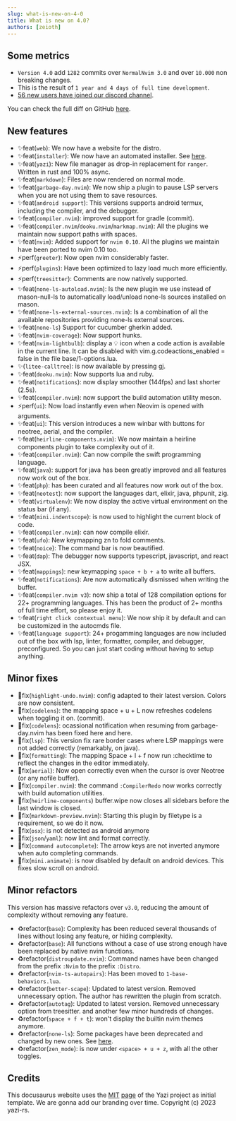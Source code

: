 ```yaml
---
slug: what-is-new-on-4-0
title: What is new on 4.0?
authors: [zeioth]
---
```


## Some metrics

* `Version 4.0` add `1282` commits over `NormalNvim 3.0` and over `10.000` non breaking changes.
* This is the result of `1 year and 4 days of full time development`.
* [56 new users have joined our discord channel](https://discord.gg/ymcMaSnq7d).

You can check the full diff on GitHub [here](https://github.com/NormalNvim/NormalNvim/compare/v3.0.0...v4.0.0-rc7).

## New features
* ✨feat(`web`): We now have a website for the distro.
* ✨feat(`installer`): We now have an automated installer. See [here](https://github.com/NormalNvim/NormalNvim/releases/tag/v3.6.0).
* ✨feat(`yazi`): New file manager as drop-in replacement for `ranger`. Written in rust and 100% async.
* ✨feat(`markdown`): Files are now rendered on normal mode.
* ✨feat(`garbage-day.nvim`): We now ship a plugin to pause LSP servers when you are not using them to save resources.
* ✨feat(`android support`): This versions supports android termux, including the compiler, and the debugger.
* ✨feat(`compiler.nvim`): improved support for gradle (commit).
* ✨feat(`compiler.nvim`/`dooku.nvim`/`markmap.nvim`): All the plugins we maintain now support paths with spaces.
* ✨feat(`nvim`): Added support for `nvim 0.10`. All the plugins we maintain have been ported to nvim 0.10 too.
* ⚡perf(`greeter`): Now open nvim considerably faster.
* ⚡perf(`plugins`): Have been optimized to lazy load much more efficiently.
* ⚡perf(`treesitter`): Comments are now natively supported.
* ✨feat(`none-ls-autoload.nvim`): Is the new plugin we use instead of mason-null-ls to automatically load/unload none-ls sources installed on mason.
* ✨feat(`none-ls-external-sources.nvim`): Is a combination of all the available repositories providing none-ls external sources.
* ✨feat(`none-ls`) Support for cucumber gherkin added.
* ✨feat(`nvim-coverage`): Now support hunks.
* ✨feat(`nvim-lightbulb`): display a 💡 icon when a code action is available in the current line. It can be disabled with vim.g.codeactions_enabled = false in the file base/1-options.lua.
* ✨(`litee-calltree`): is now available by pressing gj.
* ✨feat(`dooku.nvim`): Now supports lua and ruby.
* ✨feat(`notifications`): now display smoother (144fps) and last shorter (2.5s).
* ✨feat(`compiler.nvim`): now support the build automation utility meson.
* ⚡perf(`ui`): Now load instantly even when Neovim is opened with arguments.
* ✨feat(`ui`): This version introduces a new winbar with buttons for neotree, aerial, and the compiler.
* ✨feat(`heirline-components.nvim`): We now maintain a heirline components plugin to take complexity out of it.
* ✨feat(`compiler.nvim`): Can now compile the swift programming language.
* ✨feat(`java`): support for java has been greatly improved and all features now work out of the box.
* ✨feat(`php`): has been curated and all features now work out of the box.
* ✨feat(`neotest`): now support the languages dart, elixir, java, phpunit, zig.
* ✨feat(`virtualenv`): We now display the active virtual environment on the status bar (if any).
* ✨feat(`mini.indentscope`): is now used to highlight the current block of code.
* ✨feat(`compiler.nvim`): can now compile elixir.
* ✨feat(`ufo`): New keymapping zn to fold comments.
* ✨feat(`noice`): The command bar is now beautified.
* ✨feat(`dap`): The debugger now supports typescript, javascript, and react JSX.
* ✨feat(`mappings`): new keymapping `space + b + a` to write all buffers.
* ✨feat(`notifications`): Are now automatically dismissed when writing the buffer.
* ✨feat(`compiler.nvim v3`): now ship a total of 128 compilation options for 22+ programming languages. This has been the product of 2+ months of full time effort, so please enjoy it.
* ✨feat(`right click contextual menu`): We now ship it by default and can be customized in the autocmds file.
* ✨feat(`language support`): 24+ progamming languages are now included out of the box with lsp, linter, formatter, compiler, and debugger, preconfigured. So you can just start coding without having to setup anything.

## Minor fixes
* 🐛fix(`highlight-undo.nvim`): config adapted to their latest version. Colors are now consistent.
* 🐛fix(`codelens`): the mapping space + u + L now refreshes codelens when toggling it on. (commit).
* 🐛fix(`codelens`): ocassional notification when resuming from garbage-day.nvim has been fixed here and here.
* 🐛fix(`lsp`): This version fix rare border cases where LSP mappings were not added correctly (remarkably, on java).
* 🐛fix(`formatting`): The mapping Space + l + f now run :checktime to reflect the changes in the editor immediately.
* 🐛fix(`aerial`): Now open correctly even when the cursor is over Neotree (or any nofile buffer).
* 🐛fix(`compiler.nvim`): the command `:CompilerRedo` now works correctly with build automation utilities.
* 🐛fix(`heirline-components`) buffer.wipe now closes all sidebars before the last window is closed.
* 🐛fix(`markdown-preview.nvim`): Starting this plugin by filetype is a requirement, so we do it now.
* 🐛fix(`osx`): is not detected as android anymore
* 🐛fix(`json`/`yaml`): now lint and format correctly.
* 🐛fix(`command autocomplete`): The arrow keys are not inverted anymore when auto completing commands.
* 🐛fix(`mini.animate`): is now disabled by default on android devices. This fixes slow scroll on android.

## Minor refactors
This version has massive refactors over `v3.0`, reducing the amount of complexity
without removing any feature.

* ♻️refactor(`base`): Complexity has been reduced several thousands of lines without losing any feature, or hiding complexity.
* ♻️refactor(`base`): All functions without a case of use strong enough have been replaced by native nvim functions.
* ♻️refactor(`distroupdate.nvim`): Command names have been changed from the prefix `:Nvim` to the prefix `:Distro`.
* ♻️refactor(`nvim-ts-autopairs`): Has been moved to `1-base-behaviors.lua`.
* ♻️refactor(`better-scape`): Updated to latest version. Removed unnecessary option. The author has rewritten the plugin from scratch.
* ♻️refactor(`autotag`): Updated to latest version. Removed unnecessary option from treesitter.
and another few minor hundreds of changes.
* ♻️refactor(`space + f + t`): won't display the builtin nvim themes anymore.
* ♻️refactor(`none-ls`): Some packages have been deprecated and changed by new ones. See [here](https://github.com/NormalNvim/NormalNvim/releases/tag/v3.7.3).
* ♻️refactor(`zen_mode`): is now under `<space> + u + z`, with all the other toggles.

## Credits
This docusaurus website uses the [MIT](https://github.com/yazi-rs/yazi-rs.github.io/blob/main/LICENSE) [page](https://github.com/yazi-rs/yazi-rs.github.io) of the Yazi project as initial template.
We are gonna add our branding over time.
Copyright (c) 2023 yazi-rs.
